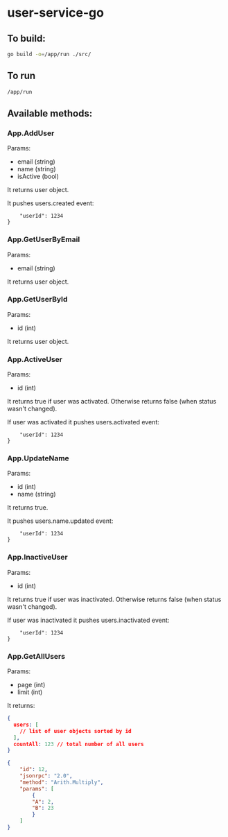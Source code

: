 # user-service-go

## To build:
```bash
go build -o=/app/run ./src/
```

## To run
```bash
/app/run
```

## Available methods:

### App.AddUser
Params:
* email (string)
* name (string)
* isActive (bool)

It returns user object.

It pushes users.created event:
```json{
    "userId": 1234
}
```

### App.GetUserByEmail
Params:
* email (string)

It returns user object.

### App.GetUserById
Params:
* id (int)

It returns user object.

### App.ActiveUser
Params:
* id (int)

It returns true if user was activated. 
Otherwise returns false (when status wasn't changed).

If user was activated it pushes users.activated event:
```json{
    "userId": 1234
}
```

### App.UpdateName
Params:
* id (int)
* name (string)

It returns true.

It pushes users.name.updated event:
```json{
    "userId": 1234
}
```

### App.InactiveUser
Params:
* id (int)

It returns true if user was inactivated. 
Otherwise returns false (when status wasn't changed).


If user was inactivated it pushes users.inactivated event:
```json{
    "userId": 1234
}
```

### App.GetAllUsers
Params:
* page (int)
* limit (int)

It returns:
```json
{
  users: [
    // list of user objects sorted by id
  ],
  countAll: 123 // total number of all users
}
```


```json
{
    "id": 12,
    "jsonrpc": "2.0",
    "method": "Arith.Multiply",
    "params": [
        {
        "A": 2,
        "B": 23
        }
    ]
}
```